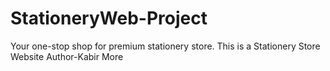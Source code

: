 # StationeryWeb-Project
Your one-stop shop for premium stationery store. This is  a Stationery Store Website
Author-Kabir More
